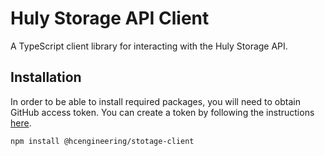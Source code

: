 # Huly Storage API Client

A TypeScript client library for interacting with the Huly Storage API.

## Installation

In order to be able to install required packages, you will need to obtain GitHub access token. You can create a token by following the instructions [here](https://docs.github.com/en/packages/working-with-a-github-packages-registry/working-with-the-npm-registry#authenticating-with-a-personal-access-token).

```bash
npm install @hcengineering/stotage-client
```